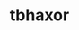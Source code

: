 ---
title: tbhaxor
description: Hey there, I am Gurkirat Singh (aka tbhaxor). This is my secret cave, where I will share my knowledge of computer science, mathematics, and physics.
url: https://tbhaxor.com/
image:
    # url: '/assets/images/cafe.png'
    # alt: 'Cafe'
tags: ['blog']
pubDate: 2023-11-18
draft: false
---